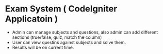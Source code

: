 # Exam System ( CodeIgniter Applicatoin )
 - Admin can manage subjects and questions, also admin can add different sections (true/false, quiz, match the column)
 - User can view questins against subjects and solve them.
 - Results will be on current time.
